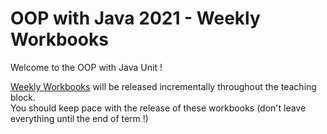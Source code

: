 # OOP with Java 2021 - Weekly Workbooks

Welcome to the OOP with Java Unit !

<a href="Weekly%20Workbooks/">Weekly Workbooks</a> will be released incrementally throughout the teaching block.  
You should keep pace with the release of these workbooks (don't leave everything until the end of term !)
